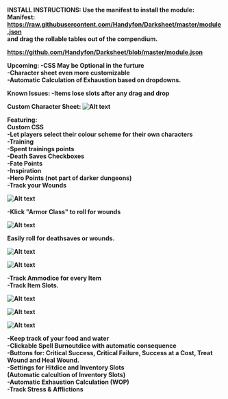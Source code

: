 <b>INSTALL INSTRUCTIONS:
Use the manifest to install the module:<br/>
Manifest: https://raw.githubusercontent.com/Handyfon/Darksheet/master/module.json<br/>
and drag the rollable tables out of the compendium.<br/><b>

 https://github.com/Handyfon/Darksheet/blob/master/module.json<br/>
 
 Upcoming:
 -CSS May be Optional in the furture<br/>
 -Character sheet even more customizable<br/>
 -Automatic Calculation of Exhaustion based on dropdowns.<br/>
 
 Known Issues:
 -Items lose slots after any drag and drop
 
 
Custom Character Sheet:
![Alt text](https://i.imgur.com/yMiq1Uf.png?raw=true "Custom Character Sheet")

Featuring:<br/>
Custom CSS<br/>
-Let players select their colour scheme for their own characters<br/>
-Training<br/>
-Spent trainings points<br/>
-Death Saves Checkboxes<br/>
-Fate Points<br/>
-Inspiration<br/>
-Hero Points (not part of darker dungeons)<br/>
-Track your Wounds

![Alt text](https://i.imgur.com/I3AS1dg.png?raw=true "Custom Item Sheet and Inventory")

-Klick "Armor Class" to roll for wounds<br/>

![Alt text](https://i.imgur.com/o3ZgapV.png?raw=true "Custom Item Sheet and Inventory")

Easily roll for deathsaves or wounds.

![Alt text](https://i.imgur.com/6nPyHsZ.png?raw=true "Custom Item Sheet and Inventory")

![Alt text](https://i.imgur.com/cRIv5oP.png?raw=true "Custom Item Sheet and Inventory")

-Track Ammodice for every Item<br/>
-Track Item Slots.

![Alt text](https://i.imgur.com/7n26SLq.png?raw=true "Item Slots")

![Alt text](https://i.imgur.com/HB4CPIu.png?raw=true "Including Customizable Rollable Tables")

![Alt text](https://i.imgur.com/aIvl5Yz.png?raw=true "Track Resources")

-Keep track of your food and water<br/>
-Clickable Spell Burnoutdice with automatic consequence<br/>
-Buttons for: Critical Success, Critical Failure, Success at a Cost, Treat Wound and Heal Wound.<br/>
-Settings for Hitdice and Inventory Slots<br/>(Automatic calcultion of Inventory Slots)<br/>
-Automatic Exhaustion Calculation (WOP)<br/>
-Track Stress & Afflictions <br/>
